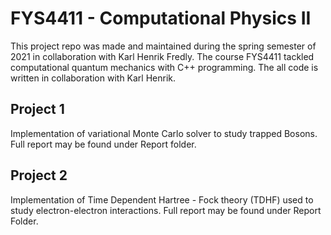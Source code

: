 # FYS4411 - Computational Physics II

This project repo was made and maintained during the spring semester of 2021 in collaboration with Karl Henrik Fredly. 
The course FYS4411 tackled computational quantum mechanics with C++ programming. The all code is written in collaboration with
Karl Henrik. 

## Project 1 
Implementation of variational Monte Carlo solver to study trapped Bosons. Full report may be found under Report folder. 
## Project 2 
Implementation of Time Dependent Hartree - Fock theory (TDHF) used to study electron-electron interactions. Full report may be found under Report Folder.

